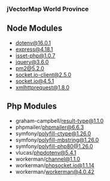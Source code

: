 ### jVectorMap World Province

## Node Modules

- dotenv@16.0.1
- express@4.18.1
- isset-php@1.0.7
- jquery@3.6.0
- pm2@5.2.0
- socket.io-client@2.5.0
- socket.io@4.5.1
- xmlhttprequest@1.8.0

## Php Modules

- graham-campbell/result-type@1.1.0
- phpmailer/phpmailer@6.6.3
- symfony/polyfill-ctype@1.26.0
- symfony/polyfill-mbstring@1.26.0
- symfony/polyfill-php80@1.26.0
- vlucas/phpdotenv@5.4.1
- workerman/channel@1.1.0
- workerman/phpsocket.io@1.1.14
- workerman/workerman@4.0.42
